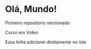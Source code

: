 # Olá, Mundo!
Primeiro repositorio versionado

Curso em Vídeo

Essa linha adicionei diretamente no site

